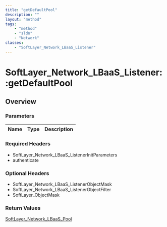 ```yaml
---
title: "getDefaultPool"
description: ""
layout: "method"
tags:
    - "method"
    - "sldn"
    - "Network"
classes:
    - "SoftLayer_Network_LBaaS_Listener"
---
```

# SoftLayer_Network_LBaaS_Listener::getDefaultPool
## Overview 


### Parameters 
|Name | Type | Description |
| --- | --- | --- |


### Required Headers
* SoftLayer_Network_LBaaS_ListenerInitParameters
* authenticate

### Optional Headers
* SoftLayer_Network_LBaaS_ListenerObjectMask
* SoftLayer_Network_LBaaS_ListenerObjectFilter
* SoftLayer_ObjectMask

### Return Values
<a href='/reference/datatypes/SoftLayer_Network_LBaaS_Pool'>SoftLayer_Network_LBaaS_Pool </a>
